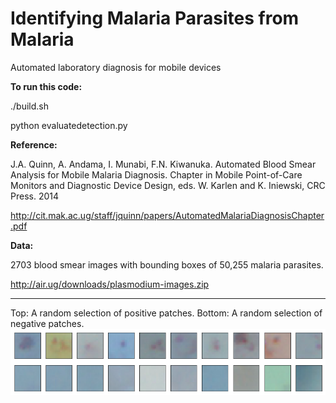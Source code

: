 # Identifying Malaria Parasites from Malaria

Automated laboratory diagnosis for mobile devices

**To run this code:**

./build.sh

python evaluatedetection.py

**Reference:**

J.A. Quinn, A. Andama, I. Munabi, F.N. Kiwanuka. Automated Blood Smear Analysis
for Mobile Malaria Diagnosis. Chapter in Mobile Point-of-Care 
Monitors and Diagnostic Device Design, eds. W. Karlen and K. Iniewski, 
CRC Press. 2014

http://cit.mak.ac.ug/staff/jquinn/papers/AutomatedMalariaDiagnosisChapter.pdf

**Data:**

2703 blood smear images with bounding boxes of 50,255 malaria parasites.

http://air.ug/downloads/plasmodium-images.zip

---
Top: A random selection of positive patches. Bottom: A random selection of negative patches. 
![](https://github.com/MicaTeo/MalariaDetection2018/blob/master/wanted/some_samples_0_1.png)



